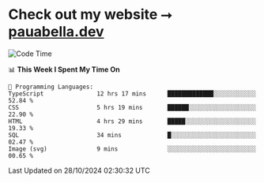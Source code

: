 # Check out my website ⭢ [pauabella.dev](https://pauabella.dev)

<!--START_SECTION:waka-->
![Code Time](http://img.shields.io/badge/Code%20Time-3%2C834%20hrs%203%20mins-blue)

📊 **This Week I Spent My Time On** 

```text
💬 Programming Languages: 
TypeScript               12 hrs 17 mins      █████████████░░░░░░░░░░░░   52.84 % 
CSS                      5 hrs 19 mins       ██████░░░░░░░░░░░░░░░░░░░   22.90 % 
HTML                     4 hrs 29 mins       █████░░░░░░░░░░░░░░░░░░░░   19.33 % 
SQL                      34 mins             █░░░░░░░░░░░░░░░░░░░░░░░░   02.47 % 
Image (svg)              9 mins              ░░░░░░░░░░░░░░░░░░░░░░░░░   00.65 % 
```


 Last Updated on 28/10/2024 02:30:32 UTC
<!--END_SECTION:waka-->
